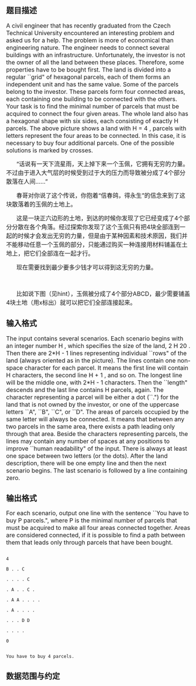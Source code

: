 ## 题目描述

<p><span style="font-size: medium">A civil engineer that has recently graduated from the Czech Technical University encountered an interesting problem and asked us for a help. The problem is more of economical than engineering nature. The engineer needs to connect several buildings with an infrastructure. Unfortunately, the investor is not the owner of all the land between these places. Therefore, some properties have to be bought first. The land is divided into a regular ``grid" of hexagonal parcels, each of them forms an independent unit and has the same value. Some of the parcels belong to the investor. These parcels form four connected areas, each containing one building to be connected with the others. Your task is to find the minimal number of parcels that must be acquired to connect the four given areas. The whole land also has a hexagonal shape with six sides, each consisting of exactly H parcels. The above picture shows a land with H = 4 , parcels with letters represent the four areas to be connected. In this case, it is necessary to buy four additional parcels. One of the possible solutions is marked by crosses.</span></p> 
<div style="text-indent: 21pt">
 <span style="font-size: medium">“话说有一天下流星雨，天上掉下来一个玉佩，它拥有无穷的力量。不过由于进入大气层的时候受到过于大的压力而导致被分成了4个部分散落在人间……”</span>
</div> 
<div style="text-indent: 21pt">
 <span style="font-size: medium">春哥对你说了这个传说，你抱着“信春鸽，得永生”的信念来到了这块散落着的玉佩的土地上。</span>
</div> 
<div style="text-indent: 21pt">
 <span style="font-size: medium">这是一块正六边形的土地，到达的时候你发现了它已经变成了4个部分分散在各个角落。经过探索你发现了这个玉佩只有把4块全部连到一起的时候才会发出无穷的力量，但是由于某种因素和技术原因，我们并不能移动任意一个玉佩的部分，只能通过购买一种连接用材料铺盖在土地上，把它们全部连在一起才行。</span>
</div> 
<div style="text-indent: 21pt">
 <span style="font-size: medium">现在需要找到最少要多少钱才可以得到这无穷的力量。</span>
</div> 
<div style="text-indent: 21pt">
 <span style="font-size: medium"> </span>
</div> 
<div style="text-indent: 21pt">
 <span style="font-size: medium">比如说下图（见hint），玉佩被分成了4个部分ABCD，最少需要铺盖4块土地（用x标出）就可以把它们全部连接起来。</span>
</div>

## 输入格式

<p><span style="font-size: medium">The input contains several scenarios. Each scenario begins with an integer number H , which specifies the size of the land, 2 H 20 . Then there are 2*H - 1 lines representing individual ``rows" of the land (always oriented as in the picture). The lines contain one non-space character for each parcel. It means the first line will contain H characters, the second line H + 1 , and so on. The longest line will be the middle one, with 2*H - 1 characters. Then the ``length" descends and the last line contains H parcels, again. The character representing a parcel will be either a dot (``.") for the land that is not owned by the investor, or one of the uppercase letters ``A", ``B", ``C", or ``D". The areas of parcels occupied by the same letter will always be connected. It means that between any two parcels in the same area, there exists a path leading only through that area. Beside the characters representing parcels, the lines may contain any number of spaces at any positions to improve ``human readability" of the input. There is always at least one space between two letters (or the dots). After the land description, there will be one empty line and then the next scenario begins. The last scenario is followed by a line containing zero. </span></p>

## 输出格式

<p><span style="font-size: medium">For each scenario, output one line with the sentence ``You have to buy P parcels.", where P is the minimal number of parcels that must be acquired to make all four areas connected together. Areas are considered connected, if it is possible to find a path between them that leads only through parcels that have been bought. </span></p>

```input1
4
B . . C
. . . . C
. A . . C .
. A A . . . .
. A . . . .
. . . D D
. . . .
0
```
```output1
You have to buy 4 parcels.
```
## 数据范围与约定

<p><img border="0" alt="" src="https://s2.loli.net/2023/08/14/lNiAKoa1JQuH8db.png"></p>

